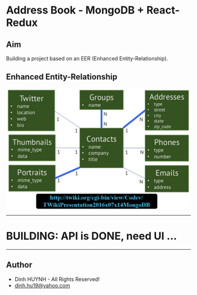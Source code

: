 # Address Book - MongoDB + React-Redux

## Aim
Building a project based on an EER (Enhanced Entity-Relationship).

## Enhanced Entity-Relationship

![alt text](assets/img/data-model-address-book.jpg)

---
# BUILDING: API is DONE, need UI ...

---------------

## Author
* Dinh HUYNH - All Rights Reserved!
* dinh.hu19@yahoo.com